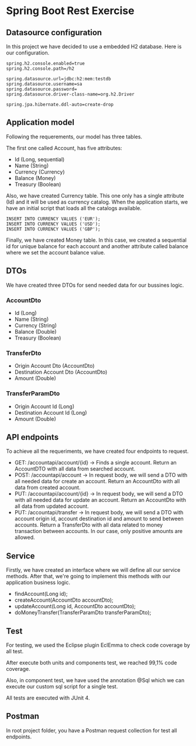 # Spring Boot Rest Exercise

## Datasource configuration

In this project we have decided to use a embedded H2 database. Here is our configuration.

```
spring.h2.console.enabled=true
spring.h2.console.path=/h2

spring.datasource.url=jdbc:h2:mem:testdb
spring.datasource.username=sa
spring.datasource.password=
spring.datasource.driver-class-name=org.h2.Driver

spring.jpa.hibernate.ddl-auto=create-drop
```
## Application model

Following the requerements, our model has three tables.

The first one called Account, has five attributes:

- Id (Long, sequential)
- Name (String)
- Currency (Currency)
- Balance (Money)
- Treasury (Boolean)

Also, we have created Currency table. This one only has a single attribute (Id) and it will be used as currency catalog.
When the application starts, we have an initial script that loads all the catalogs available.

```
INSERT INTO CURRENCY VALUES ('EUR');
INSERT INTO CURRENCY VALUES ('USD');
INSERT INTO CURRENCY VALUES ('GBP');
```

Finally, we have created Money table. In this case, we created a sequential id for unique balance for each account and another attribute called balance where we set the account balance value.

## DTOs

We have created three DTOs for send needed data for our bussines logic.

### AccountDto
- Id (Long)
- Name (String)
- Currency (String)
- Balance (Double)
- Treasury (Boolean)

### TransferDto

- Origin Account Dto (AccountDto)
- Destination Account Dto (AccountDto)
- Amount (Double)

### TransferParamDto

- Origin Account Id (Long)
- Destination Account Id (Long)
- Amount (Double)

## API endpoints

To achieve all the requeriments, we have created four endpoints to request.

- GET: /accountapi/account/{id} -> Finds a single account. Return an AccountDTO with all data from searched account. 
- POST: /accountapi/account -> In request body, we will send a DTO with all needed data for create an account. Return an AccountDto with all data from created account.
- PUT: /accountapi/account/{id} -> In request body, we will send a DTO with all needed data for update an account. Return an AccountDto with all data from updated account.
- PUT: /accountapi/transfer -> In request body, we will send a DTO with account origin id, account destination id and amount to send between accounts. Return a TransferDto with all data related to money transaction between accounts. In our case, only positive amounts are allowed.

## Service

Firstly, we have created an interface where we will define all our service methods. After that, we're going to implement this methods with our application business logic.

- findAccount(Long id);
- createAccount(AccountDto accountDto);
- updateAccount(Long id, AccountDto accountDto);
- doMoneyTransfer(TransferParamDto transferParamDto);

## Test

For testing, we used the Eclipse plugin EclEmma to check code coverage by all test.

After execute both units and components test, we reached 99,1% code coverage.

Also, in component test, we have used the annotation @Sql which we can execute our custom sql script for a single test.

All tests are executed with JUnit 4.

## Postman

In root project folder, you have a Postman request collection for test all endpoints.

